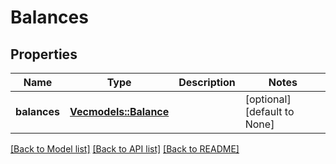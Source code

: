 # Balances

## Properties
Name | Type | Description | Notes
------------ | ------------- | ------------- | -------------
**balances** | [**Vec<models::Balance>**](Balance.md) |  | [optional] [default to None]

[[Back to Model list]](../README.md#documentation-for-models) [[Back to API list]](../README.md#documentation-for-api-endpoints) [[Back to README]](../README.md)


